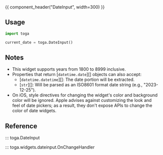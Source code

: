 {{ component_header("DateInput", width=300) }}

## Usage

```python
import toga

current_date = toga.DateInput()
```

## Notes

- This widget supports years from 1800 to 8999 inclusive.
- Properties that return [`datetime.date`][] objects can also accept:
    - [`datetime.datetime`][]: The date portion will be extracted.
    - [`str`][]: Will be parsed as an ISO8601 format date string (e.g., "2023-12-25").
- On iOS, style directives for changing the widget's color and background color will be ignored. Apple advises against customizing the look and feel of date pickers; as a result, they don't expose APIs to change the color of date widgets.

## Reference

::: toga.DateInput

::: toga.widgets.dateinput.OnChangeHandler
